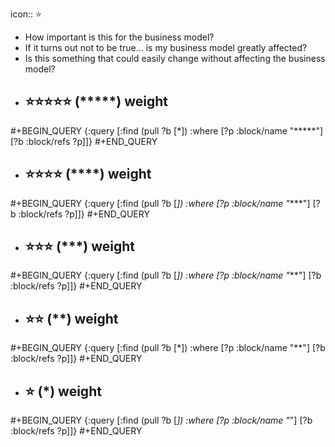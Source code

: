 icon:: ⭐
- How important is this for the business model?
- If it turns out not to be true... is my business model greatly affected?
- Is this something that could easily change without affecting the business model?
- ## ⭐⭐⭐⭐⭐ (*****) weight
#+BEGIN_QUERY
{:query [:find (pull ?b [*])
         :where
         [?p :block/name "*****"]
         [?b :block/refs ?p]]}
#+END_QUERY

- ## ⭐⭐⭐⭐ (****) weight
#+BEGIN_QUERY
{:query [:find (pull ?b [*])
         :where
         [?p :block/name "****"]
         [?b :block/refs ?p]]}
#+END_QUERY

- ## ⭐⭐⭐ (***) weight
#+BEGIN_QUERY
{:query [:find (pull ?b [*])
         :where
         [?p :block/name "***"]
         [?b :block/refs ?p]]}
#+END_QUERY

- ## ⭐⭐ (**) weight
#+BEGIN_QUERY
{:query [:find (pull ?b [*])
         :where
         [?p :block/name "**"]
         [?b :block/refs ?p]]}
#+END_QUERY

- ## ⭐ (*) weight
#+BEGIN_QUERY
{:query [:find (pull ?b [*])
         :where
         [?p :block/name "*"]
         [?b :block/refs ?p]]}
#+END_QUERY

